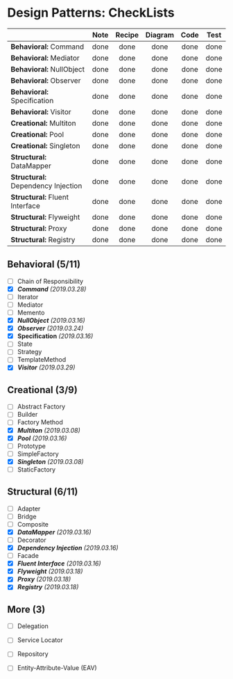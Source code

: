# Design Patterns: CheckLists

| | Note | Recipe | Diagram | Code | Test
--- | :---:| :---:| :---: | :---:| :---:|
**Behavioral:** Command | done | done | done | done | done
**Behavioral:** Mediator | done | done | done | done | done
**Behavioral:** NullObject | done | done | done | done | done
**Behavioral:** Observer | done | done | done | done | done 
**Behavioral:** Specification | done | done | done | done | done 
**Behavioral:** Visitor | done | done | done | done | done 
**Creational:** Multiton | done | done | done | done | done
**Creational:** Pool | done | done | done | done | done 
**Creational:** Singleton | done | done | done | done | done
**Structural:** DataMapper | done | done | done | done | done 
**Structural:** Dependency Injection | done | done | done | done | done 
**Structural:** Fluent Interface | done | done | done | done | done
**Structural:** Flyweight | done | done | done | done | done
**Structural:** Proxy | done | done | done | done | done 
**Structural:** Registry | done | done | done | done | done

## Behavioral (5/11)
- [ ] Chain of Responsibility
- [x] **_Command_** _(2019.03.28)_
- [ ] Iterator
- [ ] Mediator
- [ ] Memento
- [x] **_NullObject_** _(2019.03.16)_
- [x] **_Observer_** _(2019.03.24)_
- [x] **Specification** _(2019.03.16)_
- [ ] State
- [ ] Strategy
- [ ] TemplateMethod
- [x] **_Visitor_** _(2019.03.29)_

## Creational (3/9)
- [ ] Abstract Factory
- [ ] Builder
- [ ] Factory Method
- [x] **_Multiton_** _(2019.03.08)_
- [x] **_Pool_** _(2019.03.16)_
- [ ] Prototype
- [ ] SimpleFactory
- [x] **_Singleton_** _(2019.03.08)_
- [ ] StaticFactory

## Structural (6/11)
- [ ] Adapter
- [ ] Bridge
- [ ] Composite
- [x] **_DataMapper_** _(2019.03.16)_
- [ ] Decorator
- [x] **_Dependency Injection_**  _(2019.03.16)_
- [ ] Facade
- [x] **_Fluent Interface_** _(2019.03.16)_
- [x] **_Flyweight_** _(2019.03.18)_
- [x] **_Proxy_** _(2019.03.18)_
- [x] **_Registry_** _(2019.03.18)_

## More (3)
- [ ] Delegation
- [ ] Service Locator
- [ ] Repository
- [ ] Entity-Attribute-Value (EAV)



